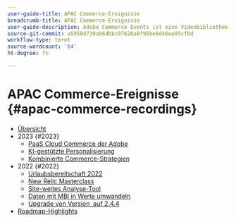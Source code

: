 ```yaml
---
user-guide-title: APAC Commerce-Ereignisse
breadcrumb-title: APAC Commerce-Ereignisse
user-guide-description: Adobe Commerce Events ist eine Videobibliothek, in der Experten und Kollegen ihre Gedanken und Ideen zur Verwendung von Adobe Commerce teilen.
source-git-commit: a5958d739ab6dbbc97626a8f95be6d46ee85cfbd
workflow-type: tm+mt
source-wordcount: '64'
ht-degree: 7%

---
```



# APAC Commerce-Ereignisse {#apac-commerce-recordings}

+ [Übersicht](overview.md)
+ 2023 {#2023}
   + [PaaS Cloud Commerce der Adobe](2023/adobes-paas-cloud-commerce.md)
   + [KI-gestützte Personalisierung](2023/ai-personalisation.md)
   + [Kombinierte Commerce-Strategien](2023/composable-commerce.md)
+ 2022 {#2022}
   + [Urlaubsbereitschaft 2022](2022/holiday.md)
   + [New Relic Masterclass](2022/new-relic.md)
   + [Site-weites Analyse-Tool](2022/analysis-tool.md)
   + [Daten mit MBI in Werte umwandeln](2022/mbi.md)
   + [Upgrade von Version  auf 2.4.4](2022/upgrade.md)
+ [Roadmap-Highlights](release-highlights.md)

<!--+ Commerce Events {#commerce-events}
  + [Overview](commerce-events/overview.md)
  + 2022 {#2022}
    + [Top Tips and Tricks for Adobe Campaign Standard](customer-journeys/2022/tips-and-tricks.md)
    + [Develop and customize data models in Adobe [!DNL Campaign Classic]](customer-journeys/2022/data-models.md)

+ Data and insights {#commerce-release-updates}
  + [Overview](commerce-release-updates/overview.md)
  + 2022 {#2022}
    + [Innovations and trends](data-and-insights/2022/innovations.md)
    + [Sensei and Analysis Workspace](data-and-insights/2022/sensei.md)
    + [Personalize and automate with Adobe Target](data-and-insights/2022/personalize.md)
    + [Analytics and Target applications for Mobile and Apps](data-and-insights/2022/mobile-and-apps.md)
    + [Cross Device Analytics and Customer Journey Analytics](data-and-insights/2022/cross-device-analytics.md) -->